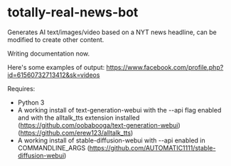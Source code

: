 # totally-real-news-bot
Generates AI text/images/video based on a NYT news headline, can be modified to create other content.

Writing documentation now.

Here's some examples of output: https://www.facebook.com/profile.php?id=61560732713412&sk=videos

Requires:<br>
- Python 3<br>
- A working install of text-generation-webui with the --api flag enabled and with the alltalk_tts extension installed (https://github.com/oobabooga/text-generation-webui)<br>(https://github.com/erew123/alltalk_tts)<br>
- A working install of stable-diffusion-webui with  --api enabled in COMMANDLINE_ARGS (https://github.com/AUTOMATIC1111/stable-diffusion-webui)<br>
